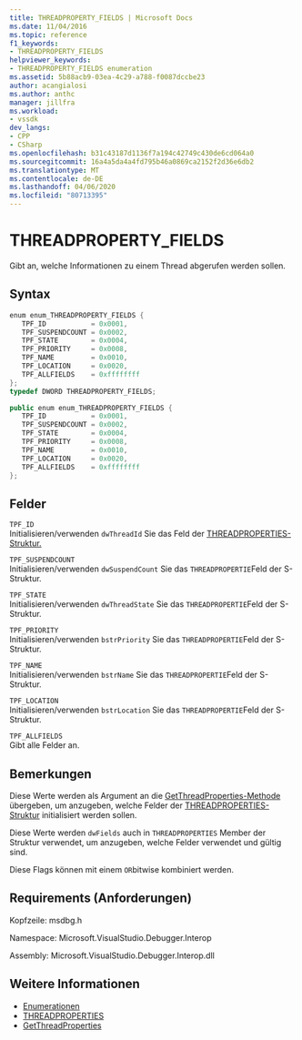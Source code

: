 ```yaml
---
title: THREADPROPERTY_FIELDS | Microsoft Docs
ms.date: 11/04/2016
ms.topic: reference
f1_keywords:
- THREADPROPERTY_FIELDS
helpviewer_keywords:
- THREADPROPERTY_FIELDS enumeration
ms.assetid: 5b88acb9-03ea-4c29-a788-f0087dccbe23
author: acangialosi
ms.author: anthc
manager: jillfra
ms.workload:
- vssdk
dev_langs:
- CPP
- CSharp
ms.openlocfilehash: b31c43187d1136f7a194c42749c430de6cd064a0
ms.sourcegitcommit: 16a4a5da4a4fd795b46a0869ca2152f2d36e6db2
ms.translationtype: MT
ms.contentlocale: de-DE
ms.lasthandoff: 04/06/2020
ms.locfileid: "80713395"
---
```

# <a name="threadproperty_fields"></a>THREADPROPERTY_FIELDS
Gibt an, welche Informationen zu einem Thread abgerufen werden sollen.

## <a name="syntax"></a>Syntax

```cpp
enum enum_THREADPROPERTY_FIELDS { 
   TPF_ID           = 0x0001,
   TPF_SUSPENDCOUNT = 0x0002,
   TPF_STATE        = 0x0004,
   TPF_PRIORITY     = 0x0008,
   TPF_NAME         = 0x0010,
   TPF_LOCATION     = 0x0020,
   TPF_ALLFIELDS    = 0xffffffff
};
typedef DWORD THREADPROPERTY_FIELDS;
```

```csharp
public enum enum_THREADPROPERTY_FIELDS { 
   TPF_ID           = 0x0001,
   TPF_SUSPENDCOUNT = 0x0002,
   TPF_STATE        = 0x0004,
   TPF_PRIORITY     = 0x0008,
   TPF_NAME         = 0x0010,
   TPF_LOCATION     = 0x0020,
   TPF_ALLFIELDS    = 0xffffffff
};
```

## <a name="fields"></a>Felder
 `TPF_ID`\
 Initialisieren/verwenden `dwThreadId` Sie das Feld der [THREADPROPERTIES-Struktur.](../../../extensibility/debugger/reference/threadproperties.md)

 `TPF_SUSPENDCOUNT`\
 Initialisieren/verwenden `dwSuspendCount` Sie das `THREADPROPERTIE`Feld der S-Struktur.

 `TPF_STATE`\
 Initialisieren/verwenden `dwThreadState` Sie das `THREADPROPERTIE`Feld der S-Struktur.

 `TPF_PRIORITY`\
 Initialisieren/verwenden `bstrPriority` Sie das `THREADPROPERTIE`Feld der S-Struktur.

 `TPF_NAME`\
 Initialisieren/verwenden `bstrName` Sie das `THREADPROPERTIE`Feld der S-Struktur.

 `TPF_LOCATION`\
 Initialisieren/verwenden `bstrLocation` Sie das `THREADPROPERTIE`Feld der S-Struktur.

 `TPF_ALLFIELDS`\
 Gibt alle Felder an.

## <a name="remarks"></a>Bemerkungen
 Diese Werte werden als Argument an die [GetThreadProperties-Methode](../../../extensibility/debugger/reference/idebugthread2-getthreadproperties.md) übergeben, um anzugeben, welche Felder der [THREADPROPERTIES-Struktur](../../../extensibility/debugger/reference/threadproperties.md) initialisiert werden sollen.

 Diese Werte werden `dwFields` auch in `THREADPROPERTIES` Member der Struktur verwendet, um anzugeben, welche Felder verwendet und gültig sind.

 Diese Flags können mit einem `OR`bitwise kombiniert werden.

## <a name="requirements"></a>Requirements (Anforderungen)
 Kopfzeile: msdbg.h

 Namespace: Microsoft.VisualStudio.Debugger.Interop

 Assembly: Microsoft.VisualStudio.Debugger.Interop.dll

## <a name="see-also"></a>Weitere Informationen
- [Enumerationen](../../../extensibility/debugger/reference/enumerations-visual-studio-debugging.md)
- [THREADPROPERTIES](../../../extensibility/debugger/reference/threadproperties.md)
- [GetThreadProperties](../../../extensibility/debugger/reference/idebugthread2-getthreadproperties.md)
